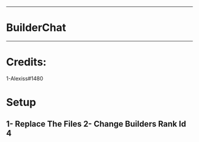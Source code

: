------------------------------------
# BuilderChat
------------------------------------
# Credits:
1-Alexiss#1480

# Setup
1- Replace The Files
2- Change Builders Rank Id 4
------------------------------------
